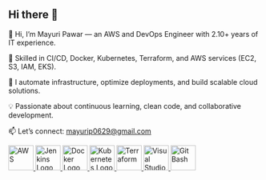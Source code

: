 ## Hi there 👋 

👋 Hi, I’m Mayuri Pawar — an AWS and DevOps Engineer with 2.10+ years of IT experience.

🚀 Skilled in CI/CD, Docker, Kubernetes, Terraform, and AWS services (EC2, S3, IAM, EKS).

🔧 I automate infrastructure, optimize deployments, and build scalable cloud solutions.

💡 Passionate about continuous learning, clean code, and collaborative development.

📫 Let’s connect: mayurip0629@gmail.com

<a href="https://aws.amazon.com/" target="_blank">
  <img src="https://cdn.jsdelivr.net/gh/devicons/devicon/icons/amazonwebservices/amazonwebservices-original.svg" width="50" height="50" alt="AWS"/>
</a>



<a href="https://www.jenkins.io/" target="_blank">
  <img src="https://www.jenkins.io/images/logos/jenkins/jenkins.png" width="50" height="50" alt="Jenkins Logo"/>
</a>

<a href="https://www.docker.com/" target="_blank">
  <img src="https://cdn.jsdelivr.net/gh/devicons/devicon/icons/docker/docker-original.svg" width="50" height="50" alt="Docker Logo"/>
</a>

<a href="https://kubernetes.io/" target="_blank">
  <img src="https://cdn.jsdelivr.net/gh/devicons/devicon/icons/kubernetes/kubernetes-plain.svg" width="50" height="50" alt="Kubernetes Logo"/>
</a>

<a href="https://www.terraform.io/" target="_blank">
  <img src="https://cdn.jsdelivr.net/gh/devicons/devicon/icons/terraform/terraform-original.svg" width="50" height="50" alt="Terraform"/>
</a>

<a href="https://code.visualstudio.com/" target="_blank">
  <img src="https://cdn.jsdelivr.net/gh/devicons/devicon/icons/vscode/vscode-original.svg" width="50" height="50" alt="Visual Studio Code"/>
</a>

<a href="https://git-scm.com/downloads" target="_blank">
  <img src="https://cdn.jsdelivr.net/gh/devicons/devicon/icons/git/git-original.svg" width="50" height="50" alt="Git Bash"/>
</a>
